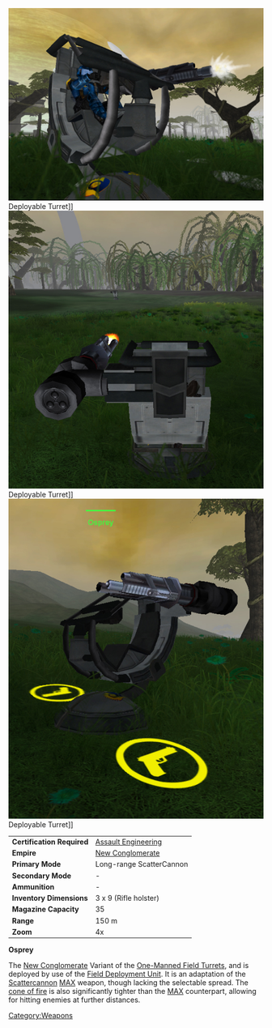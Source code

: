 ![](images/OspreyFront.jpg "fig:OspreyFront.jpg") Deployable Turret\]\]
![](images/OspreyRear.jpg "fig:OspreyRear.jpg") Deployable Turret\]\]
![](images/OspreySide.jpg "fig:OspreySide.jpg") Deployable Turret\]\]

|                            |                                                          |
| -------------------------- | -------------------------------------------------------- |
| **Certification Required** | [Assault Engineering](Assault_Engineering.md "wikilink") |
| **Empire**                 | [New Conglomerate](New_Conglomerate.md "wikilink")       |
| **Primary Mode**           | Long-range ScatterCannon                                 |
| **Secondary Mode**         | \-                                                       |
| **Ammunition**             | \-                                                       |
| **Inventory Dimensions**   | 3 x 9 (Rifle holster)                                    |
| **Magazine Capacity**      | 35                                                       |
| **Range**                  | 150 m                                                    |
| **Zoom**                   | 4x                                                       |

**Osprey**

The [New Conglomerate](New_Conglomerate.md "wikilink") Variant of the
[One-Manned Field Turrets](One.$1.md "wikilink"), and is
deployed by use of the [Field Deployment
Unit](Field_Deployment_Unit.md "wikilink"). It is an adaptation of the
[Scattercannon](Scattercannon.md "wikilink") [MAX](MAX.md "wikilink") weapon,
though lacking the selectable spread. The [cone of
fire](cone_of_fire.md "wikilink") is also significantly tighter than the
[MAX](MAX.md "wikilink") counterpart, allowing for hitting enemies at
further distances.

[Category:Weapons](Category:Weapons.md "wikilink")

